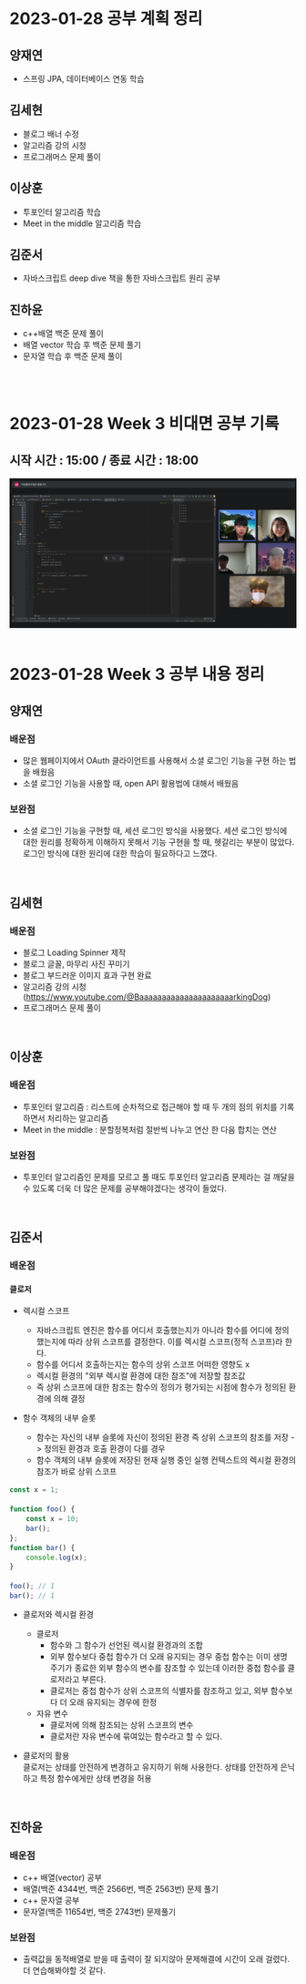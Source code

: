 # 2023-01-28 공부 계획 정리

## 양재연
- 스프링 JPA, 데이터베이스 연동 학습

## 김세현
- 블로그 배너 수정
- 알고리즘 강의 시청
- 프로그래머스 문제 풀이

## 이상훈
- 투포인터 알고리즘 학습
- Meet in the middle 알고리즘 학습

## 김준서
- 자바스크립트 deep dive 책을 통한 자바스크립트 원리 공부

## 진하윤
- c++배열 백준 문제 풀이
- 배열 vector 학습 후 백준 문제 풀기
- 문자열 학습 후 백준 문제 풀이
</br>
</br>

# 2023-01-28 Week 3 비대면 공부 기록

## 시작 시간 : 15:00 / 종료 시간 : 18:00

<img src="1.png">
</br>
</br>

# 2023-01-28 Week 3 공부 내용 정리

## 양재연

### 배운점
* 많은 웹페이지에서 OAuth 클라이언트를 사용해서 소셜 로그인 기능을 구현 하는 법을 배웠음
* 소셜 로그인 기능을 사용할 때, open API 활용법에 대해서 배웠음
### 보완점
* 소셜 로그인 기능을 구현할 때, 세션 로그인 방식을 사용했다. 세션 로그인 방식에 대한 원리를 정확하게 이해하지 못해서 기능 구현을 할 때, 헷갈리는 부분이 많았다. 로그인 방식에 대한 원리에 대한 학습이 필요하다고 느꼈다.
</br>

## 김세현

### 배운점
- 블로그 Loading Spinner 제작
- 블로그 글꼴, 마무리 사진 꾸미기
- 블로그 부드러운 이미지 효과 구현 완료
- 알고리즘 강의 시청 (https://www.youtube.com/@BaaaaaaaaaaaaaaaaaaaaarkingDog)
- 프로그래머스 문제 풀이
</br>

## 이상훈

### 배운점
- 투포인터 알고리즘 : 리스트에 순차적으로 접근해야 할 때 두 개의 점의 위치를 기록하면서 처리하는 알고리즘
- Meet in the middle : 분할정복처럼 절반씩 나누고 연산 한 다음 합치는 연산
### 보완점
- 투포인터 알고리즘인 문제를 모르고 풀 때도 투포인터 알고리즘 문제라는 걸 깨달을 수 있도록 더욱 더 많은 문제를 공부해야겠다는 생각이 들었다. 
</br>


## 김준서

### 배운점
#### 클로저


* 렉시컬 스코프</br>
  - 자바스크립트 엔진은 함수를 어디서 호출했는지가 아니라 함수를 어디에 정의했는지에 따라 상위 스코프를 결정한다. 이를 렉시컬 스코프(정적 스코프)라 한다.
  - 함수를 어디서 호출하는지는 함수의 상위 스코프 어떠한 영향도 x
  - 렉시컬 환경의 "외부 렉시컬 환경에 대한 참조"에 저장할 참조값
  - 즉 상위 스코프에 대한 참조는 함수의 정의가 평가되는 시점에 함수가 정의된 환경에 의해 결정

    
* 함수 객체의 내부 슬롯 </br>
  - 함수는 자신의 내부 슬롯에 자신이 정의된 환경 즉 상위 스코프의 참조를 저장 -> 정의된 환경과 호출 환경이 다를 경우
  - 함수 객체의 내부 슬롯에 저장된 현재 실행 중인 실행 컨텍스트의 렉시컬 환경의 참조가 바로 상위 스코프
``` javascript 
const x = 1;

function foo() {
    const x = 10;
    bar();
};
function bar() {
    console.log(x);
}

foo(); // 1
bar(); // 1

```

* 클로저와 렉시컬 환경
  - 클로저
    - 함수와 그 함수가 선언된 렉시컬 환경과의 조합 
    - 외부 함수보다 중첩 함수가 더 오래 유지되는 경우 중첩 함수는 이미 생명 주기가 종료한 외부 함수의 변수를 참조할 수 있는데 이러한 중첩 함수를 클로저라고 부른다.
    - 클로저는 중첩 함수가 상위 스코프의 식별자를 참조하고 있고, 외부 함수보다 더 오래 유지되는 경우에 한정
  - 자유 변수
    - 클로저에 의해 참조되는 상위 스코프의 변수
    - 클로저란 자유 변수에 묶여있는 함수라고 할 수 있다.


* 클로저의 활용 </br>
클로저는 상태를 안전하게 변경하고 유지하기 위해 사용한다. 상태를 안전하게 은닉하고 특정 함수에게만 상태 변경을 허용

</br>

## 진하윤

### 배운점
- c++ 배열(vector) 공부
- 배열(백준 4344번, 백준 2566번, 백준 2563번) 문제 풀기
- c++ 문자열 공부
- 문자열(백준 11654번, 백준 2743번) 문제풀기

### 보완점
- 출력값을 동적배열로 받을 때 출력이 잘 되지않아 문제해결에 시간이 오래 걸렸다. 더 연습해봐야할 것 같다.